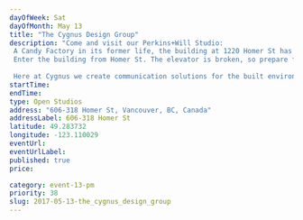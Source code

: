 ```yaml
---
dayOfWeek: Sat
dayOfMonth: May 13
title: "The Cygnus Design Group"
description: "Come and visit our Perkins+Will Studio: A Candy Factory in its former life, the building at 1220 Homer St has been converted to become our working studio. We are a multidisciplinary design firm, specializing in Architectural, Interior, Urban, and Industrial Design. We’re driven by sustainability, innovation and design excellence. Enter the building from Homer St. The elevator is broken, so prepare for an experiential hike up to the sixth floor. We promise it is worth it.  Here at Cygnus we create communication solutions for the built environment; we dabble in multidisciplinary projects relating to wayfinding, branded environments, placemaking, experiential graphic design and much more. On your visit to our studio you will get to meet the brains behind the programs we execute, see some of our work, and perhaps get a hands on understanding of what it takes to work on projects that bridge a variety of practices to create memorable experiences. Of course, some yummy treats and tunes will be had."
startTime: 
endTime: 
type: Open Studios
address: "606-318 Homer St, Vancouver, BC, Canada"
addressLabel: 606-318 Homer St
latitude: 49.283732
longitude: -123.110029
eventUrl: 
eventUrlLabel: 
published: true
price: 

category: event-13-pm
priority: 38
slug: 2017-05-13-the_cygnus_design_group
---
```


